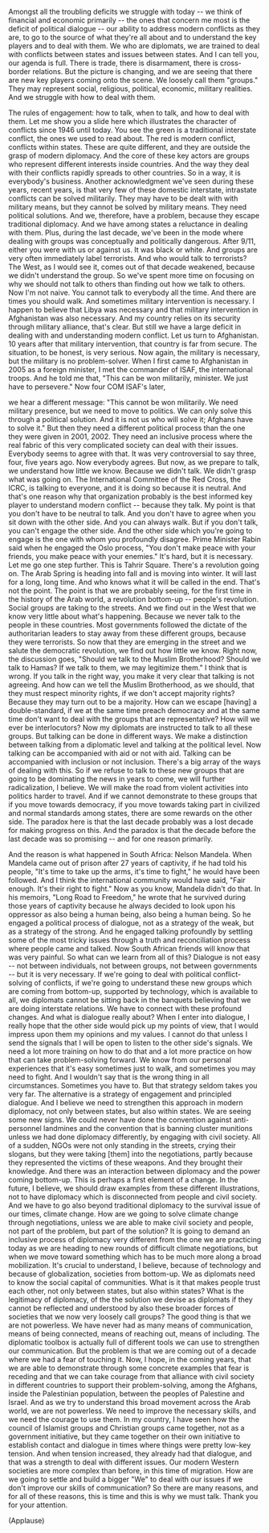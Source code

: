 
Amongst all the troubling deficits we struggle with today --
we think of financial and economic primarily --
the ones that concern me most
is the deficit of political dialogue --
our ability to address modern conflicts
as they are,
to go to the source of what they&#39;re all about
and to understand the key players
and to deal with them.
We who are diplomats,
we are trained to deal with conflicts between states and issues between states.
And I can tell you, our agenda is full.
There is trade, there is disarmament,
there is cross-border relations.
But the picture is changing,
and we are seeing that there are new key players
coming onto the scene.
We loosely call them &quot;groups.&quot;
They may represent social, religious,
political, economic, military realities.
And we struggle with how to deal with them.

The rules of engagement:
how to talk, when to talk,
and how to deal with them.
Let me show you a slide here
which illustrates the character of conflicts
since 1946 until today.
You see the green
is a traditional interstate conflict,
the ones we used to read about.
The red is modern conflict,
conflicts within states.
These are quite different,
and they are outside the grasp
of modern diplomacy.
And the core of these key actors
are groups
who represent different interests
inside countries.
And the way they deal with their conflicts rapidly spreads to other countries.
So in a way, it is everybody&#39;s business.
Another acknowledgment we&#39;ve seen during these years,
recent years,
is that very few
of these domestic interstate, intrastate conflicts
can be solved militarily.
They may have to be dealt with with military means,
but they cannot be solved by military means.
They need political solutions.
And we, therefore, have a problem,
because they escape traditional diplomacy.
And we have among states
a reluctance in dealing with them.
Plus, during the last decade,
we&#39;ve been in the mode
where dealing with groups
was conceptually and politically dangerous.
After 9/11,
either you were with us or against us.
It was black or white.
And groups are very often
immediately label terrorists.
And who would talk to terrorists?
The West, as I would see it,
comes out of that decade weakened,
because we didn&#39;t understand the group.
So we&#39;ve spent more time
on focusing on why we should not talk to others
than finding out how we talk to others.
Now I&#39;m not naive.
You cannot talk to everybody all the time.
And there are times you should walk.
And sometimes military intervention is necessary.
I happen to believe that Libya was necessary
and that military intervention in Afghanistan was also necessary.
And my country relies on its security
through military alliance, that&#39;s clear.
But still we have a large deficit
in dealing with and understanding modern conflict.
Let us turn to Afghanistan.
10 years after that military intervention,
that country is far from secure.
The situation, to be honest, is very serious.
Now again, the military is necessary,
but the military is no problem-solver.
When I first came to Afghanistan in 2005 as a foreign minister,
I met the commander of ISAF,
the international troops.
And he told me that, &quot;This can be won militarily, minister.
We just have to persevere.&quot;
Now four COM ISAF&#39;s later,

we hear a different message:
&quot;This cannot be won militarily.
We need military presence,
but we need to move to politics.
We can only solve this through a political solution.
And it is not us who will solve it;
Afghans have to solve it.&quot;
But then they need a different political process
than the one they were given in 2001, 2002.
They need an inclusive process
where the real fabric of this very complicated society
can deal with their issues.
Everybody seems to agree with that.
It was very controversial to say three, four, five years ago.
Now everybody agrees.
But now, as we prepare to talk,
we understand how little we know.
Because we didn&#39;t talk.
We didn&#39;t grasp what was going on.
The International Committee of the Red Cross, the ICRC,
is talking to everyone,
and it is doing so because it is neutral.
And that&#39;s one reason why
that organization probably
is the best informed key player
to understand modern conflict --
because they talk.
My point is that you don&#39;t have to be neutral to talk.
And you don&#39;t have to agree
when you sit down with the other side.
And you can always walk.
But if you don&#39;t talk,
you can&#39;t engage the other side.
And the other side which you&#39;re going to engage
is the one with whom you profoundly disagree.
Prime Minister Rabin said when he engaged the Oslo process,
&quot;You don&#39;t make peace with your friends,
you make peace with your enemies.&quot;
It&#39;s hard, but it is necessary.
Let me go one step further.
This is Tahrir Square.
There&#39;s a revolution going on.
The Arab Spring is heading into fall
and is moving into winter.
It will last for a long, long time.
And who knows what it will be called in the end.
That&#39;s not the point.
The point is that we are probably seeing,
for the first time in the history of the Arab world,
a revolution bottom-up --
people&#39;s revolution.
Social groups are taking to the streets.
And we find out in the West
that we know very little about what&#39;s happening.
Because we never talk to the people in these countries.
Most governments followed
the dictate of the authoritarian leaders
to stay away from these different groups,
because they were terrorists.
So now that they are emerging in the street
and we salute the democratic revolution,
we find out how little we know.
Right now, the discussion goes,
&quot;Should we talk to the Muslim Brotherhood?
Should we talk to Hamas?
If we talk to them, we may legitimize them.&quot;
I think that is wrong.
If you talk in the right way, you make it very clear
that talking is not agreeing.
And how can we tell the Muslim Brotherhood,
as we should,
that they must respect minority rights,
if we don&#39;t accept majority rights?
Because they may turn out to be a majority.
How can we escape [having] a double-standard,
if we at the same time preach democracy
and at the same time
don&#39;t want to deal with the groups that are representative?
How will we ever be interlocutors?
Now my diplomats are instructed
to talk to all these groups.
But talking can be done in different ways.
We make a distinction between talking from a diplomatic level
and talking at the political level.
Now talking can be accompanied with aid or not with aid.
Talking can be accompanied with inclusion or not inclusion.
There&#39;s a big array
of the ways of dealing with this.
So if we refuse
to talk to these new groups
that are going to be dominating the news in years to come,
we will further radicalization,
I believe.
We will make the road from violent activities into politics
harder to travel.
And if we cannot demonstrate to these groups
that if you move towards democracy,
if you move towards taking part
in civilized and normal standards among states,
there are some rewards on the other side.
The paradox here
is that the last decade probably was a lost decade
for making progress on this.
And the paradox is that the decade before the last decade was so promising --
and for one reason primarily.

And the reason is what happened in South Africa:
Nelson Mandela.
When Mandela came out of prison
after 27 years of captivity,
if he had told his people,
&quot;It&#39;s time to take up the arms,
it&#39;s time to fight,&quot;
he would have been followed.
And I think the international community
would have said, &quot;Fair enough.
It&#39;s their right to fight.&quot;
Now as you know, Mandela didn&#39;t do that.
In his memoirs, &quot;Long Road to Freedom,&quot;
he wrote that he survived
during those years of captivity
because he always decided to look upon his oppressor
as also being a human being,
also being a human being.
So he engaged a political process of dialogue,
not as a strategy of the weak,
but as a strategy of the strong.
And he engaged talking profoundly
by settling some of the most tricky issues
through a truth and reconciliation process
where people came and talked.
Now South African friends will know
that was very painful.
So what can we learn from all of this?
Dialogue is not easy --
not between individuals, not between groups, not between governments --
but it is very necessary.
If we&#39;re going to deal with political conflict-solving of conflicts,
if we&#39;re going to understand these new groups
which are coming from bottom-up,
supported by technology, which is available to all,
we diplomats cannot be sitting back in the banquets
believing that we are doing interstate relations.
We have to connect
with these profound changes.
And what is dialogue really about?
When I enter into dialogue,
I really hope that the other side
would pick up my points of view,
that I would impress upon them
my opinions and my values.
I cannot do that
unless I send the signals that I will be open
to listen to the other side&#39;s signals.
We need a lot more training on how to do that
and a lot more practice
on how that can take problem-solving forward.
We know from our personal experiences
that it&#39;s easy sometimes
just to walk,
and sometimes you may need to fight.
And I wouldn&#39;t say that is the wrong thing in all circumstances.
Sometimes you have to.
But that strategy seldom takes you very far.
The alternative is a strategy
of engagement and principled dialogue.
And I believe we need to strengthen this approach
in modern diplomacy,
not only between states,
but also within states.
We are seeing some new signs.
We could never have done
the convention against anti-personnel landmines
and the convention that is banning cluster munitions
unless we had done diplomacy differently,
by engaging with civil society.
All of a sudden,
NGOs were not only standing in the streets, crying their slogans,
but they were taking [them] into the negotiations,
partly because they represented the victims of these weapons.
And they brought their knowledge.
And there was an interaction
between diplomacy and the power coming bottom-up.
This is perhaps a first element
of a change.
In the future, I believe,
we should draw examples from these different illustrations,
not to have diplomacy
which is disconnected from people and civil society.
And we have to go also
beyond traditional diplomacy
to the survival issue of our times,
climate change.
How are we going to solve climate change through negotiations,
unless we are able to make civil society and people,
not part of the problem, but part of the solution?
It is going to demand an inclusive process of diplomacy
very different from the one we are practicing today
as we are heading to new rounds of difficult climate negotiations,
but when we move toward something
which has to be much more
along a broad mobilization.
It&#39;s crucial to understand, I believe,
because of technology and because of globalization,
societies from bottom-up.
We as diplomats
need to know the social capital
of communities.
What is it that makes people trust each other,
not only between states,
but also within states?
What is the legitimacy of diplomacy,
of the the solution we devise as diplomats
if they cannot be reflected and understood
by also these broader forces of societies
that we now very loosely call groups?
The good thing is that we are not powerless.
We have never had
as many means of communication,
means of being connected, means of reaching out,
means of including.
The diplomatic toolbox
is actually full of different tools we can use
to strengthen our communication.
But the problem is that we are coming out of a decade
where we had a fear of touching it.
Now, I hope, in the coming years,
that we are able to demonstrate through some concrete examples
that fear is receding
and that we can take courage
from that alliance
with civil society
in different countries
to support their problem-solving,
among the Afghans,
inside the Palestinian population,
between the peoples of Palestine and Israel.
And as we try to understand this broad movement
across the Arab world,
we are not powerless.
We need to improve the necessary skills,
and we need the courage to use them.
In my country,
I have seen how the council of Islamist groups
and Christian groups
came together, not as a government initiative,
but they came together on their own initiative
to establish contact and dialogue
in times where things were pretty low-key tension.
And when tension increased,
they already had that dialogue,
and that was a strength to deal with different issues.
Our modern Western societies
are more complex than before,
in this time of migration.
How are we going to settle and build a bigger &quot;We&quot;
to deal with our issues
if we don&#39;t improve our skills of communication?
So there are many reasons,
and for all of these reasons,
this is time and this is why we must talk.
Thank you for your attention.

(Applause)

